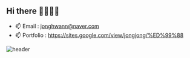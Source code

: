 ## Hi there 👋👋👋👋
- 📫 Email      : jonghwann@naver.com 
- 📫 Portfolio  : https://sites.google.com/view/jongjong/%ED%99%88

![header](https://capsule-render.vercel.app/api?type=wave&color=auto&height=300&section=header&text=capsule%20render&fontSize=90)


<!--
**jongdallee/jongdallee** is a ✨ _special_ ✨ repository because its `README.md` (this file) appears on your GitHub profile.

Here are some ideas to get you started:

- 🔭 I’m currently working on ...
- 🌱 I’m currently learning ...
- 👯 I’m looking to collaborate on ...
- 🤔 I’m looking for help with ...
- 💬 Ask me about ...
- 📫 How to reach me: ...
- 😄 Pronouns: ...
- ⚡ Fun fact: ...
-->
